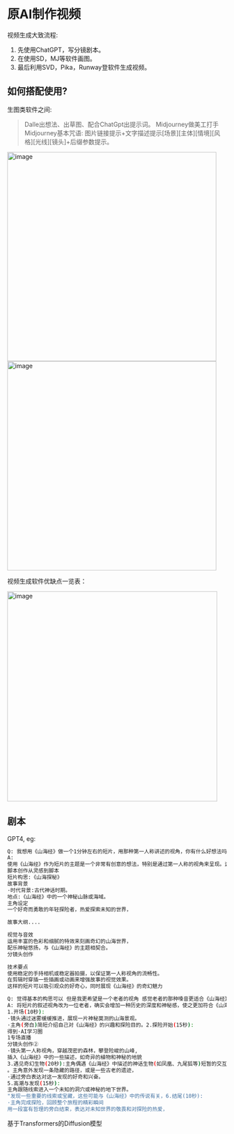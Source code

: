 # 原AI制作视频

视频生成大致流程:
1. 先使用ChatGPT，写分镜剧本。
2. 在使用SD，MJ等软件画图。
3. 最后利用SVD，Pika，Runway登软件生成视频。

## 如何搭配使用?

生图类软件之间:   
> Dalle出想法、出草图、配合ChatGpt出提示词。
> Midjourney做美工打手  
Midjourney基本咒语:
> 图片链接提示+文字描述提示[场景][主体][情境][风格][光线][镜头]+后缀参数提示。

<img width="480" alt="image" src="https://github.com/superkong001/NLP_diffusion/assets/37318654/5302f6f2-0a72-44b9-9f3c-734d1b9b1323">

<img width="480" alt="image" src="https://github.com/superkong001/NLP_diffusion/assets/37318654/dc034549-6fbc-4cdf-853a-7bf695b5e833">

视频生成软件优缺点一览表：

<img width="482" alt="image" src="https://github.com/superkong001/NLP_diffusion/assets/37318654/92a7b2fc-dec2-4e97-8fce-dda8aebb7ad0">

## 剧本
GPT4, eg:

```Bash
Q: 我想用《山海经》做一个1分钟左右的短片，用那种第一人称讲述的视角，你有什么好想法吗?
A:
使用《山海经》作为短片的主题是一个非常有创意的想法，特别是通过第一人称的视角来呈现。这样的视角可以让观众更加沉浸在故事中，感受到《山海经》的神秘与奇幻。以下是我的构思:
脚本创作从灵感到脚本
短片构思:《山海探秘》
故事背景
·时代背景:古代神话时期。
地点:《山海经》中的一个神秘山脉或海域。
主角设定
一个好奇而勇敢的年轻探险者，热爱探索未知的世界，

故事大纲....

视觉与音效
运用丰富的色彩和细腻的特效来刻画奇幻的山海世界，
配乐神秘悠扬，与《山海经》的主题相契合。
分镜头创作

技术要点
使用稳定的手持相机或稳定器拍摄，以保证第一人称视角的流畅性。
在剪辑时穿插一些插画或动画来增强故事的视觉效果。
这样的短片可以吸引观众的好奇心，同时展现《山海经》的奇幻魅力

Q: 觉得基本的构思可以 但是我更希望是一个老者的视角 感觉老者的那种嗓音更适合《山海经》的风格
A: 将短片的叙述视角改为一位老者，确实会增加一种历史的深度和神秘感，使之更加符合《山海经》的风格。以下是调整后的短片构思:
1.开场(10秒):
·镜头通过迷雾缓缓推进，展现一片神秘莫测的山海景观。
·主角(旁白)简短介绍自己对《山海经》的兴趣和探险目的。2.探险开始(15秒):
得到·AI学习圈
1专场直播
分镜头创作②
·镜头第一人称视角，穿越茂密的森林，攀登险峻的山峰,
插入《山海经》中的一些描述，如奇异的植物和神秘的地貌
3.遇见奇幻生物(20秒):主角偶遇《山海经》中描述的神话生物(如凤凰、九尾狐等)短暂的交互和惊艳的视觉效果，展现这些生物的神秘与美丽。4.意外事件(10秒):
。主角意外发现一条隐藏的路径，或是一些古老的遗迹，
·通过旁白表达对这一发现的好奇和兴奋。
5.高潮与发现(15秒):
主角跟随线索进入一个未知的洞穴或神秘的地下世界。
"发现一些重要的线索或宝藏，这些可能与《山海经》中的传说有关，6.结尾(10秒):
·主角完成探险，回顾整个旅程的精彩瞬间
用一段富有哲理的旁白结束，表达对未知世界的敬畏和对探险的热爱，
```


基于Transformers的Diffusion模型


